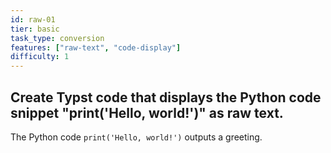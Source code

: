 ```yaml
---
id: raw-01
tier: basic
task_type: conversion
features: ["raw-text", "code-display"]
difficulty: 1
---
```

Create Typst code that displays the Python code snippet "print('Hello, world!')" as raw text.
---
The Python code `print('Hello, world!')` outputs a greeting.
